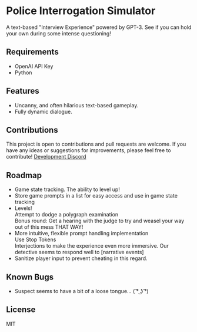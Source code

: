 <h1>Police Interrogation Simulator</h1>

<p>A text-based "Interview Experience" powered by GPT-3. See if you can hold your own during some intense questioning!</p>

<h2>Requirements</h2>
<ul>
  <li>OpenAI API Key</li>
  <li>Python</li>
</ul>

<h2>Features</h2>
<ul>
  <li>Uncanny, and often hilarious text-based gameplay.</li>
  <li>Fully dynamic dialogue.</li>
 </ul>

<h2>Contributions</h2>
<p>This project is open to contributions and pull requests are welcome. If you have any ideas or suggestions for improvements, please feel free to contribute!
<a href="https://discord.gg/ep4DApswMj">Development Discord</a></p>

<h2>Roadmap</h2>
<ul>
  <li>Game state tracking. The ability to level up!</li>
  <li>Store game prompts in a list for easy access and use in game state tracking</li>
  <li>Levels!</li>
  Attempt to dodge a polygraph examination<br>
  Bonus round: Get a hearing with the judge to try and weasel your way out of this mess THAT WAY!
  <li>More intuitive, flexible prompt handling implementation</li>
  Use Stop Tokens<br>
  Interjections to make the experience even more immersive. Our detective seems to respond well to [narrative events]
  <li>Sanitize player input to prevent cheating in this regard.</li>
</ul>

<h2>Known Bugs</h2>
<ul>
  <li>Suspect seems to have a bit of a loose tongue...  ( ͡° ͜ʖ ͡°) </li>
</ul>

<h2>License</h2>
<p>MIT</p>
